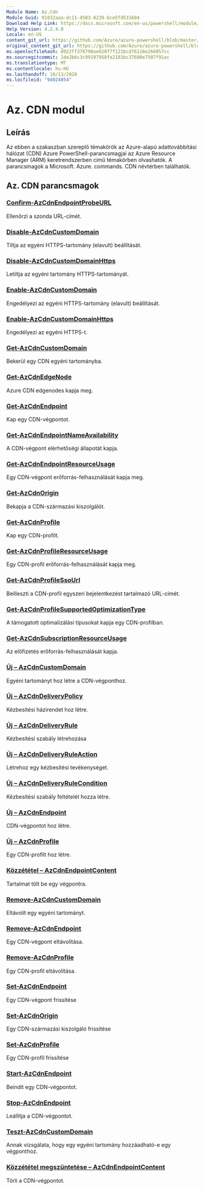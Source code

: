 ```yaml
---
Module Name: Az.Cdn
Module Guid: 91832aaa-dc11-4583-8239-bce5fd531604
Download Help Link: https://docs.microsoft.com/en-us/powershell/module/az.cdn
Help Version: 4.2.4.0
Locale: en-US
content_git_url: https://github.com/Azure/azure-powershell/blob/master/src/Cdn/Cdn/help/Az.Cdn.md
original_content_git_url: https://github.com/Azure/azure-powershell/blob/master/src/Cdn/Cdn/help/Az.Cdn.md
ms.openlocfilehash: 8922ff376790ae620f7f121bcd76116e266057cc
ms.sourcegitcommit: 1de2b6c3c99197958fa2101bc37680e7507f91ac
ms.translationtype: MT
ms.contentlocale: hu-HU
ms.lasthandoff: 10/13/2020
ms.locfileid: "94024854"
---
```

# Az. CDN modul
## Leírás
Az ebben a szakaszban szereplő témakörök az Azure-alapú adattovábbítási hálózat (CDN) Azure PowerShell-parancsmagjai az Azure Resource Manager (ARM) keretrendszerben című témakörben olvashatók. A parancsmagok a Microsoft. Azure. commands. CDN névtérben találhatók.

## Az. CDN parancsmagok
### [Confirm-AzCdnEndpointProbeURL](Confirm-AzCdnEndpointProbeURL.md)
Ellenőrzi a szonda URL-címét.

### [Disable-AzCdnCustomDomain](Disable-AzCdnCustomDomain.md)
Tiltja az egyéni HTTPS-tartomány (elavult) beállítását.

### [Disable-AzCdnCustomDomainHttps](Disable-AzCdnCustomDomainHttps.md)
Letiltja az egyéni tartomány HTTPS-tartományát.

### [Enable-AzCdnCustomDomain](Enable-AzCdnCustomDomain.md)
Engedélyezi az egyéni HTTPS-tartomány (elavult) beállítását.

### [Enable-AzCdnCustomDomainHttps](Enable-AzCdnCustomDomainHttps.md)
Engedélyezi az egyéni HTTPS-t.

### [Get-AzCdnCustomDomain](Get-AzCdnCustomDomain.md)
Bekerül egy CDN egyéni tartományba.

### [Get-AzCdnEdgeNode](Get-AzCdnEdgeNode.md)
Azure CDN edgenodes kapja meg.

### [Get-AzCdnEndpoint](Get-AzCdnEndpoint.md)
Kap egy CDN-végpontot.

### [Get-AzCdnEndpointNameAvailability](Get-AzCdnEndpointNameAvailability.md)
A CDN-végpont elérhetőségi állapotát kapja.

### [Get-AzCdnEndpointResourceUsage](Get-AzCdnEndpointResourceUsage.md)
Egy CDN-végpont erőforrás-felhasználását kapja meg.

### [Get-AzCdnOrigin](Get-AzCdnOrigin.md)
Bekapja a CDN-származási kiszolgálót.

### [Get-AzCdnProfile](Get-AzCdnProfile.md)
Kap egy CDN-profilt.

### [Get-AzCdnProfileResourceUsage](Get-AzCdnProfileResourceUsage.md)
Egy CDN-profil erőforrás-felhasználását kapja meg.

### [Get-AzCdnProfileSsoUrl](Get-AzCdnProfileSsoUrl.md)
Beilleszti a CDN-profil egyszeri bejelentkezést tartalmazó URL-címét.

### [Get-AzCdnProfileSupportedOptimizationType](Get-AzCdnProfileSupportedOptimizationType.md)
A támogatott optimalizálási típusokat kapja egy CDN-profilban.

### [Get-AzCdnSubscriptionResourceUsage](Get-AzCdnSubscriptionResourceUsage.md)
Az előfizetés erőforrás-felhasználását kapja.

### [Új – AzCdnCustomDomain](New-AzCdnCustomDomain.md)
Egyéni tartományt hoz létre a CDN-végponthoz.

### [Új – AzCdnDeliveryPolicy](New-AzCdnDeliveryPolicy.md)
Kézbesítési házirendet hoz létre.

### [Új – AzCdnDeliveryRule](New-AzCdnDeliveryRule.md)
Kézbesítési szabály létrehozása

### [Új – AzCdnDeliveryRuleAction](New-AzCdnDeliveryRuleAction.md)
Létrehoz egy kézbesítési tevékenységet.

### [Új – AzCdnDeliveryRuleCondition](New-AzCdnDeliveryRuleCondition.md)
Kézbesítési szabály feltételét hozza létre.

### [Új – AzCdnEndpoint](New-AzCdnEndpoint.md)
CDN-végpontot hoz létre.

### [Új – AzCdnProfile](New-AzCdnProfile.md)
Egy CDN-profilt hoz létre.

### [Közzététel – AzCdnEndpointContent](Publish-AzCdnEndpointContent.md)
Tartalmat tölt be egy végpontra.

### [Remove-AzCdnCustomDomain](Remove-AzCdnCustomDomain.md)
Eltávolít egy egyéni tartományt.

### [Remove-AzCdnEndpoint](Remove-AzCdnEndpoint.md)
Egy CDN-végpont eltávolítása.

### [Remove-AzCdnProfile](Remove-AzCdnProfile.md)
Egy CDN-profil eltávolítása.

### [Set-AzCdnEndpoint](Set-AzCdnEndpoint.md)
Egy CDN-végpont frissítése

### [Set-AzCdnOrigin](Set-AzCdnOrigin.md)
Egy CDN-származási kiszolgáló frissítése

### [Set-AzCdnProfile](Set-AzCdnProfile.md)
Egy CDN-profil frissítése

### [Start-AzCdnEndpoint](Start-AzCdnEndpoint.md)
Beindít egy CDN-végpontot.

### [Stop-AzCdnEndpoint](Stop-AzCdnEndpoint.md)
Leállítja a CDN-végpontot.

### [Teszt-AzCdnCustomDomain](Test-AzCdnCustomDomain.md)
Annak vizsgálata, hogy egy egyéni tartomány hozzáadható-e egy végponthoz.

### [Közzététel megszüntetése – AzCdnEndpointContent](Unpublish-AzCdnEndpointContent.md)
Törli a CDN-végpontot.


